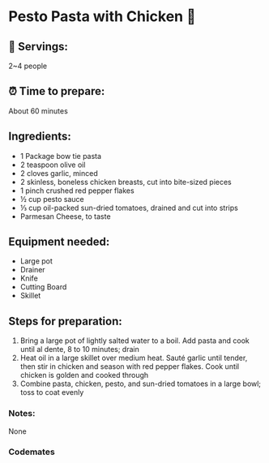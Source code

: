 # Pesto Pasta with Chicken :chicken:

## :spaghetti: Servings: 
2~4 people

## :alarm_clock: Time to prepare: 
About 60 minutes

## Ingredients:
- 1 Package bow tie pasta
- 2 teaspoon olive oil
- 2 cloves garlic, minced
- 2 skinless, boneless chicken breasts, cut into bite-sized pieces
- 1 pinch crushed red pepper flakes
- ½ cup pesto sauce
- ⅓ cup oil-packed sun-dried tomatoes, drained and cut into strips
- Parmesan Cheese, to taste


## Equipment needed:
- Large pot
- Drainer
- Knife
- Cutting Board
- Skillet

## Steps for preparation:
1.	Bring a large pot of lightly salted water to a boil. Add pasta and cook until al dente, 8 to 10 minutes; drain
2.	Heat oil in a large skillet over medium heat. Sauté garlic until tender, then stir in chicken and season with red pepper flakes. Cook until chicken is golden and cooked through
3.	Combine pasta, chicken, pesto, and sun-dried tomatoes in a large bowl; toss to coat evenly




### Notes:
None



### Codemates #
